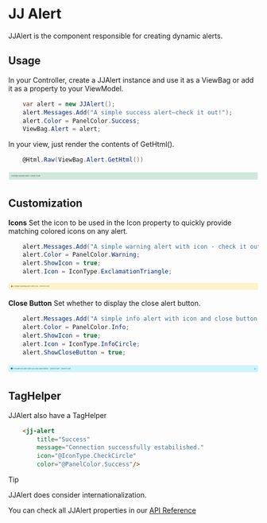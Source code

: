 
# JJ Alert

JJAlert is the component responsible for creating dynamic alerts.

## Usage

In your Controller, create a JJAlert instance and use it as a ViewBag or add it as a property to your ViewModel.

```csharp
    var alert = new JJAlert();
    alert.Messages.Add("A simple success alert—check it out!");
    alert.Color = PanelColor.Success;
    ViewBag.Alert = alert;  
```
In your view, just render the contents of GetHtml().

```csharp
    @Html.Raw(ViewBag.Alert.GetHtml())
```

<img alt="Importing" src="../../media/SimpleExampleJJAlert.png"/>

## Customization

**Icons** Set the icon to be used in the Icon property to
quickly provide matching colored icons on any alert.

```csharp
    alert.Messages.Add("A simple warning alert with icon - check it out!");
    alert.Color = PanelColor.Warning;
    alert.ShowIcon = true; 
    alert.Icon = IconType.ExclamationTriangle;
```

<img alt="Importing" src="../../media/SimpleExampleIconJJAlert.png"/>

**Close Button** Set whether to display the close alert button.

```csharp
    alert.Messages.Add("A simple info alert with icon and close button - check it out! - check it out!");
    alert.Color = PanelColor.Info;
    alert.ShowIcon = true;  
    alert.Icon = IconType.InfoCircle;
    alert.ShowCloseButton = true;
```

<img alt="Importing" src="../../media/SimpleExampleButtonCloseJJAlert.png"/>

## TagHelper

JJAlert also have a TagHelper

```html
    <jj-alert
        title="Success"
        message="Connection successfully estabilished."
        icon="@IconType.CheckCircle"
        color="@PanelColor.Success"/>
```

> [!TIP] 
> JJAlert does consider internationalization.


You can check all JJAlert properties in our [API Reference](https://portal.jjconsulting.com.br/jjdoc/lib/JJMasterData.Core.WebComponents.JJAlert.html)
